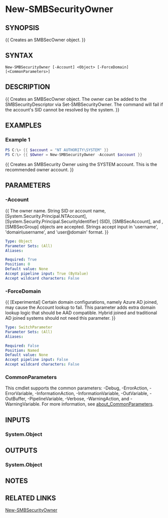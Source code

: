 ﻿---
external help file: SMBSecurity-help.xml
Module Name: SMBSecurity
online version:
schema: 2.0.0
---

# New-SMBSecurityOwner

## SYNOPSIS
{{ Creates an SMBSecOwner object. }}

## SYNTAX

```
New-SMBSecurityOwner [-Account] <Object> [-ForceDomain] [<CommonParameters>]
```

## DESCRIPTION
{{ Creates an SMBSecOwner object. The owner can be added to the SMBSecurityDescriptor via Set-SMBSecurityOwner. The command will fail if the account's SID cannot be resolved by the system. }}

## EXAMPLES

### Example 1
```powershell
PS C:\> {{ $account = "NT AUTHORITY\SYSTEM" }}
PS C:\> {{ $Owner = New-SMBSecurityOwner -Account $account }}
```

{{ Creates an SMBSecurity Owner using the SYSTEM account. This is the recommended owner account. }}

## PARAMETERS

### -Account
{{ The owner name. String SID or account name, [System.Security.Principal.NTAccount], [System.Security.Principal.SecurityIdentifier] (SID), [SMBSecAccount], and ,[SMBSecGroup] objects are accepted. Strings accept input in 'username', 'domain\username', and 'user@domain' format. }}

```yaml
Type: Object
Parameter Sets: (All)
Aliases:

Required: True
Position: 0
Default value: None
Accept pipeline input: True (ByValue)
Accept wildcard characters: False
```

### -ForceDomain
{{ [Experimental] Certain domain configurations, namely Azure AD joined, may cause the Account lookup to fail. This parameter adds extra domain lookup logic that should be AAD compatible. Hybrid joined and traditional AD joined systems should not need this parameter. }}

```yaml
Type: SwitchParameter
Parameter Sets: (All)
Aliases:

Required: False
Position: Named
Default value: None
Accept pipeline input: False
Accept wildcard characters: False
```

### CommonParameters
This cmdlet supports the common parameters: -Debug, -ErrorAction, -ErrorVariable, -InformationAction, -InformationVariable, -OutVariable, -OutBuffer, -PipelineVariable, -Verbose, -WarningAction, and -WarningVariable. For more information, see [about_CommonParameters](http://go.microsoft.com/fwlink/?LinkID=113216).

## INPUTS

### System.Object

## OUTPUTS

### System.Object
## NOTES

## RELATED LINKS

[New-SMBSecurityOwner](https://github.com/microsoft/SMBSecurity/wiki/New%E2%80%90SMBSecurityOwner)